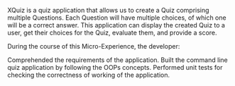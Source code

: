 XQuiz is a quiz application that allows us to create a Quiz comprising multiple Questions. Each Question will have multiple choices, of which one will be a correct answer. This application can display the created Quiz to a user, get their choices for the Quiz, evaluate them, and provide a score.

During the course of this Micro-Experience, the developer:

Comprehended the requirements of the application.
Built the command line quiz application by following the OOPs concepts.
Performed unit tests for checking the correctness of working of the application.
